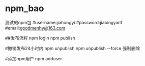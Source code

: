 # npm_bao
测试的npm包
#username:jiahongyi
#password:jiabingyan1
#email:goodmenhy@163.com

##发布流程
npm login
npm publish

#撤销发布24小时内
npm unpublish
npm unpublish --force 强制删除

#添加npm用户
npm adduser
